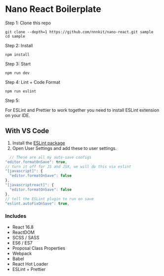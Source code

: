 # Nano React Boilerplate

Step 1: Clone this repo
```
git clone --depth=1 https://github.com/nnnkit/nano-react.git sample
cd sample
```

Step 2: Install
```
npm install
```

Step 3: Start

```
npm run dev
```

Step 4: Lint + Code Format

```
npm run eslint
```

Step 5:

For ESLint and Prettier to work together you need to install ESLint extension on your IDE.


## With VS Code

1. Install the [ESLint package](https://marketplace.visualstudio.com/items?itemName=dbaeumer.vscode-eslint)
2. Open User Settings and add these to user settings.
  ```js
    // These are all my auto-save configs
  "editor.formatOnSave": true,
  // turn it off for JS and JSX, we will do this via eslint
  "[javascript]": {
    "editor.formatOnSave": false
  },
  "[javascriptreact]": {
    "editor.formatOnSave": false
  },
  // tell the ESLint plugin to run on save
  "eslint.autoFixOnSave": true,
  ```

### Includes

* React 16.8
* ReactDOM
* SCSS / SASS
* ES6 / ES7
* Proposal Class Properties
* Webpack
* Babel
* React Hot Loader
* ESLint + Prettier